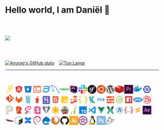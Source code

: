 # Hello world, I am Daniël 👋

<br><br>

<a href="https://github.com/danielgroen/danielgroen" target="_blank"><img src="https://hits.b3log.org/danielgroen/danielgroen.svg"></a>

<br><br>

[![Anurag's GitHub stats](https://github-readme-stats.vercel.app/api?username=danielgroen&show_icons=true&theme=dark&card_width=300)](https://github.com/danielgroen/github-readme-stats)
<span>&nbsp;&nbsp;</span>
[![Top Langs](https://github-readme-stats.vercel.app/api/top-langs/?username=danielgroen&theme=dark&layout=compact)](https://github.com/danielgroen/github-readme-stats)
<br>
<hr>

<br><br>
<img width="30" align="left" src="./node_modules/material-icon-theme/icons/babel.svg">
<img width="30" align="left" src="./node_modules/material-icon-theme/icons/angular.svg">
<img width="30" align="left" src="./node_modules/material-icon-theme/icons/bitbucket.svg">
<img width="30" align="left" src="./node_modules/material-icon-theme/icons/console.svg">
<img width="30" align="left" src="./node_modules/material-icon-theme/icons/css.svg">
<img width="30" align="left" src="https://raw.githubusercontent.com/devicons/devicon/master/icons/mysql/mysql-original.svg">
<img width="30" align="left" src="https://raw.githubusercontent.com/devicons/devicon/master/icons/nginx/nginx-original.svg">
<img width="30" align="left" src="https://raw.githubusercontent.com/devicons/devicon/master/icons/phpstorm/phpstorm-original.svg">
<img width="30" align="left" src="https://raw.githubusercontent.com/devicons/devicon/master/icons/slack/slack-original.svg">
<img width="30" align="left" src="https://raw.githubusercontent.com/devicons/devicon/master/icons/symfony/symfony-original.svg">
<img width="30" align="left" src="https://raw.githubusercontent.com/devicons/devicon/master/icons/ubuntu/ubuntu-plain.svg">
<img width="30" align="left" src="https://raw.githubusercontent.com/devicons/devicon/master/icons/wordpress/wordpress-plain.svg">
<img width="30" align="left" src="https://raw.githubusercontent.com/devicons/devicon/master/icons/redis/redis-original.svg">
<img width="30" align="left" src="https://raw.githubusercontent.com/devicons/devicon/master/icons/premierepro/premierepro-original.svg">
<img width="30" align="left" src="./node_modules/material-icon-theme/icons/docker.svg">
<img width="30" align="left" src="./node_modules/material-icon-theme/icons/eslint.svg">
<img width="30" align="left" src="./node_modules/material-icon-theme/icons/git.svg"><br><br>
<img width="30" align="left" src="./node_modules/material-icon-theme/icons/gitlab.svg">
<img width="30" align="left" src="./node_modules/material-icon-theme/icons/go_gopher.svg">
<img width="30" align="left" src="./node_modules/material-icon-theme/icons/gulp.svg">
<img width="30" align="left" src="./node_modules/material-icon-theme/icons/heroku.svg">
<img width="30" align="left" src="./node_modules/material-icon-theme/icons/html.svg">
<img width="30" align="left" src="./node_modules/material-icon-theme/icons/javascript.svg">
<img width="30" align="left" src="./node_modules/material-icon-theme/icons/jest.svg">
<img width="30" align="left" src="./node_modules/material-icon-theme/icons/json.svg">
<img width="30" align="left" src="./node_modules/material-icon-theme/icons/karma.svg">
<img width="30" align="left" src="./node_modules/material-icon-theme/icons/markdown.svg">
<img width="30" align="left" src="./node_modules/material-icon-theme/icons/mjml.svg">
<img width="30" align="left" src="./node_modules/material-icon-theme/icons/nodejs.svg">
<img width="30" align="left" src="./node_modules/material-icon-theme/icons/npm.svg">
<img width="30" align="left" src="./node_modules/material-icon-theme/icons/php.svg">
<img width="30" align="left" src="./node_modules/material-icon-theme/icons/postcss.svg"><br><br>
<img width="30" align="left" src="./node_modules/material-icon-theme/icons/prettier.svg">
<img width="30" align="left" src="./node_modules/material-icon-theme/icons/rollup.svg">
<img width="30" align="left" src="./node_modules/material-icon-theme/icons/sass.svg">
<img width="30" align="left" src="./node_modules/material-icon-theme/icons/storybook.svg">
<img width="30" align="left" src="./node_modules/material-icon-theme/icons/stylelint_light.svg">
<img width="30" align="left" src="./node_modules/material-icon-theme/icons/svg.svg">
<img width="30" align="left" src="./node_modules/material-icon-theme/icons/travis.svg">
<img width="30" align="left" src="./node_modules/material-icon-theme/icons/twig.svg">
<img width="30" align="left" src="./node_modules/material-icon-theme/icons/typescript.svg">
<img width="30" align="left" src="./node_modules/material-icon-theme/icons/vscode.svg">
<img width="30" align="left" src="./node_modules/material-icon-theme/icons/vue.svg">
<img width="30" align="left" src="./node_modules/material-icon-theme/icons/vuex-store.svg">
<img width="30" align="left" src="./node_modules/material-icon-theme/icons/webpack.svg">
<img width="30" align="left" src="./node_modules/material-icon-theme/icons/yaml.svg">
<img width="30" align="left" src="./node_modules/material-icon-theme/icons/sublime.svg">
<img width="30" align="left" src="https://raw.githubusercontent.com/devicons/devicon/master/icons/aftereffects/aftereffects-original.svg"><br><br>
<img width="30" align="left" src="https://raw.githubusercontent.com/devicons/devicon/master/icons/apache/apache-original.svg">
<img width="30" align="left" src="https://raw.githubusercontent.com/devicons/devicon/master/icons/bash/bash-original.svg">
<img width="30" align="left" src="https://raw.githubusercontent.com/devicons/devicon/master/icons/confluence/confluence-original.svg">
<img width="30" align="left" src="https://raw.githubusercontent.com/devicons/devicon/master/icons/debian/debian-original.svg">
<img width="30" align="left" src="https://raw.githubusercontent.com/devicons/devicon/master/icons/drupal/drupal-plain.svg">
<img width="30" align="left" src="https://raw.githubusercontent.com/devicons/devicon/master/icons/firefox/firefox-plain.svg">
<img width="30" align="left" src="https://raw.githubusercontent.com/devicons/devicon/master/icons/github/github-original.svg">
<img width="30" align="left" src="https://raw.githubusercontent.com/devicons/devicon/master/icons/illustrator/illustrator-plain.svg">
<img width="30" align="left" src="https://raw.githubusercontent.com/devicons/devicon/master/icons/jasmine/jasmine-plain.svg">
<img width="30" align="left" src="https://raw.githubusercontent.com/devicons/devicon/master/icons/linux/linux-original.svg">
<img width="30" align="left" src="https://raw.githubusercontent.com/devicons/devicon/master/icons/photoshop/photoshop-plain.svg">
<img width="30" align="left" src="./node_modules/material-icon-theme/icons/editorconfig.svg">
